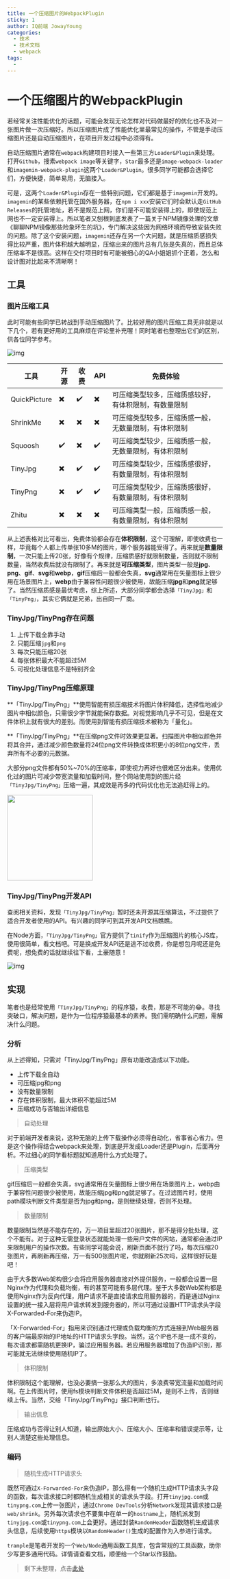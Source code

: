 ```yaml
---
title: 一个压缩图片的WebpackPlugin
sticky: 1
author: IQ前端 JowayYoung
categories:
  - 技术
  - 技术文档
  - webpack
tags:
  -
---
```


# 一个压缩图片的WebpackPlugin

若经常关注性能优化的话题，可能会发现无论怎样对代码做最好的优化也不及对一张图片做一次压缩好。所以压缩图片成了性能优化里最常见的操作，不管是手动压缩图片还是自动压缩图片，在项目开发过程中必须得有。

自动压缩图片通常在`webpack`构建项目时接入一些第三方`Loader&Plugin`来处理。打开`Github`，搜素`webpack image`等关键字，`Star`最多还是`image-webpack-loader`和`imagemin-webpack-plugin`这两个`Loader&Plugin`。很多同学可能都会选择它们，方便快捷，简单易用，无脑接入。

可是，这两个`Loader&Plugin`存在一些特别问题，它们都是基于`imagemin`开发的。`imagemin`的某些依赖托管在国外服务器，在`npm i xxx`安装它们时会默认走`GitHub Releases`的托管地址，若不是规范上网，你们是不可能安装得上的，即使规范上网也不一定安装得上。所以笔者又刨根到底发表了一篇关于NPM镜像处理的文章《聊聊NPM镜像那些险象环生的坑》，专门解决这些因为网络环境而导致安装失败的问题。除了这个安装问题，`imagemin`还存在另一个大问题，就是压缩质感损失得比较严重，图片体积越大越明显，压缩出来的图片总有几张是失真的，而且总体压缩率不是很高。这样在交付项目时有可能被细心的QA小姐姐抓个正着，怎么和设计图对比起来不清晰啊！

## 工具

### 图片压缩工具

此时可能有些同学已转战到手动压缩图片了。比较好用的图片压缩工具无非就是以下几个，若有更好用的工具麻烦在评论里补充喔！同时笔者也整理出它们的区别，供各位同学参考。

![img](https://mmbiz.qpic.cn/mmbiz_png/v735W8ZTLWnQkSibwV3neZmE5paiaVlTllbQ77rl6nIHs17KuoricUTpxGYQNnXbT5pibgiaRcdHclcvVFPhs01IZeA/640?wx_fmt=png&tp=webp&wxfrom=5&wx_lazy=1&wx_co=1)

| 工具 |	开源 |	收费 |	API |	免费体验 |
| ---  | ---- | ----  | ---- | -------- |
|QuickPicture	|✖️ |	✔️ |	✖️ |	可压缩类型较多，压缩质感较好，有体积限制，有数量限制|
|ShrinkMe|✖️|	✖️|	✖️|	可压缩类型较多，压缩质感一般，无数量限制，有体积限制|
|Squoosh|✔️	|✖️	|✔️	|可压缩类型较少，压缩质感一般，无数量限制，有体积限制|
|TinyJpg|✖️	|✔️	|✔️	|可压缩类型较少，压缩质感很好，有数量限制，有体积限制|
|TinyPng|✖️	|✔️	|✔️	|可压缩类型较少，压缩质感很好，有数量限制，有体积限制|
|Zhitu |✖️	|✖️	|✖️	|可压缩类型一般，压缩质感一般，有数量限制，有体积限制|

从上述表格对比可看出，免费体验都会存在**体积限制**，这个可理解，即使收费也一样，毕竟每个人都上传单张10多M的图片，哪个服务器能受得了。再来就是**数量限制**，一次只能上传20张，好像有个规律，压缩质感好就限制数量，否则就不限制数量，当然收费后就没有限制了。再来就是**可压缩类型**，图片类型一般是**jpg**、**png**、**gif**、**svg**和**webp**，**gif**压缩后一般都会失真，**svg**通常用在矢量图标上很少用在场景图片上，**webp**由于兼容性问题很少被使用，故能压缩**jpg**和**png**就足够了。当然压缩质感是最优考虑，综上所述，大部分同学都会选择`「TinyJpg」`和`「TinyPng」`，其实它俩就是兄弟，出自同一厂商。

### TinyJpg/TinyPng存在问题

1. 上传下载全靠手动
1. 只能压缩`jpg`和`png`
1. 每次只能压缩20张
1. 每张体积最大不能超过5M
1. 可视化处理信息不是特别齐全

### TinyJpg/TinyPng压缩原理

**「TinyJpg/TinyPng」**使用智能有损压缩技术将图片体积降低，选择性地减少图片中相似颜色，只需很少字节就能保存数据。对视觉影响几乎不可见，但是在文件体积上就有很大的差别。而使用到智能有损压缩技术被称为「量化」。

**「TinyJpg/TinyPng」**在压缩png文件时效果更显著。扫描图片中相似颜色并将其合并，通过减少颜色数量将24位png文件转换成体积更小的8位png文件，丢弃所有不必要的元数据。

大部分png文件都有50%~70%的压缩率，即使视力再好也很难区分出来。使用优化过的图片可减少带宽流量和加载时间，整个网站使用到的图片经`「TinyJpg/TinyPng」`压缩一遍，其成效是再多的代码优化也无法追赶得上的。

<img src='https://mmbiz.qpic.cn/mmbiz_png/v735W8ZTLWnQkSibwV3neZmE5paiaVlTllI2beSTeFcKicvIPGkfhpsx2mVib4Z0ja3C7jbZ9FH6r8eXPiaphwG2pKg/640?wx_fmt=png&tp=webp&wxfrom=5&wx_lazy=1&wx_co=1' width='200px'>

### TinyJpg/TinyPng开发API

查阅相关资料，发现`「TinyJpg/TinyPng」`暂时还未开源其压缩算法，不过提供了适合开发者使用的API。有兴趣的同学可到其开发API文档瞧瞧。

在Node方面，`「TinyJpg/TinyPng」`官方提供了`tinify`作为压缩图片的核心JS库，使用很简单，看文档吧。可是换成开发API还是逃不过收费，你是想包月呢还是免费呢，想免费的话就继续往下看，土豪随意！

![img](https://mmbiz.qpic.cn/mmbiz_png/v735W8ZTLWnQkSibwV3neZmE5paiaVlTlliavxJAtdicxl1WMichC23kd2icOkPNHIKlVoOibSYib4Dtd3Fj7r2vRr7W5w/640?wx_fmt=png&tp=webp&wxfrom=5&wx_lazy=1&wx_co=1)

## 实现

笔者也是经常使用`「TinyJpg/TinyPng」`的程序猿，收费，那是不可能的😂。寻找突破口，解决问题，是作为一位程序猿最基本的素养。我们需明确什么问题，需解决什么问题。

### 分析

从上述得知，只需对「TinyJpg/TinyPng」原有功能改造成以下功能。

- 上传下载全自动
- 可压缩jpg和png
- 没有数量限制
- 存在体积限制，最大体积不能超过5M
- 压缩成功与否输出详细信息

> 自动处理

对于前端开发者来说，这种无脑的上传下载操作必须得自动化，省事省心省力。但是这个操作得结合webpack来处理，到底是开发成Loader还是Plugin，后面再分析。不过细心的同学看标题就知道用什么方式处理了。

>压缩类型

gif压缩后一般都会失真，svg通常用在矢量图标上很少用在场景图片上，webp由于兼容性问题很少被使用，故能压缩jpg和png就足够了。在过滤图片时，使用path模块判断文件类型是否为jpg和png，是则继续处理，否则不处理。

>数量限制

数量限制当然是不能存在的，万一项目里超过20张图片，那不是得分批处理，这个不能有。对于这种无需登录状态就能处理一些用户文件的网站，通常都会通过IP来限制用户的操作次数。有些同学可能会说，刷新页面不就行了吗，每次压缩20张图片，再刷新再压缩，万一有500张图片呢，你就刷新25次吗，这样很好玩是吧！

由于大多数Web架构很少会将应用服务器直接对外提供服务，一般都会设置一层Nginx作为代理和负载均衡，有的甚至可能有多层代理。鉴于大多数Web架构都是使用Nginx作为反向代理，用户请求不是直接请求应用服务器的，而是通过Nginx设置的统一接入层将用户请求转发到服务器的，所以可通过设置HTTP请求头字段X-Forwarded-For来伪造IP。

「X-Forwarded-For」指用来识别通过代理或负载均衡的方式连接到Web服务器的客户端最原始的IP地址的HTTP请求头字段。当然，这个IP也不是一成不变的，每次请求都需随机更换IP，骗过应用服务器。若应用服务器增加了伪造IP识别，那可能就无法继续使用随机IP了。

>体积限制

体积限制这个能理解，也没必要搞一张那么大的图片，多浪费带宽流量和加载时间啊。在上传图片时，使用fs模块判断文件体积是否超过5M，是则不上传，否则继续上传。当然，交给「TinyJpg/TinyPng」接口判断也行。

>输出信息

压缩成功与否得让别人知道，输出原始大小、压缩大小、压缩率和错误提示等，让别人清楚这些处理信息。

### 编码

>随机生成HTTP请求头

既然可通过`X-Forwarded-For`来伪造IP，那么得有一个随机生成HTTP请求头字段的函数，每次请求接口时都随机生成相关的请求头字段。打开`tinyjpg.com`或`tinypng.com`上传一张图片，通过`Chrome DevTools`分析`Network`发现其请求接口是`web/shrink`。另外每次请求也不要集中在单一的`hostname`上，随机派发到`tinyjpg.com`或`tinypng.com`上会更好。通过封装`RandomHeader`函数随机生成请求头信息，后续使用`https`模块以`RandomHeader()`生成的配置作为入参进行请求。

`trample`是笔者开发的一个`Web/Node`通用函数工具库，包含常规的工具函数，助你少写更多通用代码。详情请查看文档，顺便给一个Star以作鼓励。

>剩下未整理，点击[此处](https://mp.weixin.qq.com/s/GmanEUfRUfuNzhPCILf3Ew)